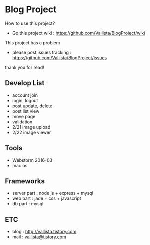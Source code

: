# Blog Project

How to use this project?
 - Go this project wiki : https://github.com/Vallista/BlogProject/wiki

This project has a problem
 - please post issues tracking : https://github.com/Vallista/BlogProject/issues
 
 thank you for read!
 
## Develop List
 - account join
 - login, logout
 - post update, delete
 - post list view
 - move page
 - validation 
 - 2/21 image upload
 - 2/22 image viewer
 
## Tools
- Webstorm 2016-03
- mac os

## Frameworks
 - server part : node js + express + mysql
 - web part : jade + css + javascript
 - db part : mysql

## ETC
 - blog : http://vallista.tistory.com
 - mail : vallista@tistory.com
